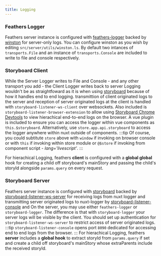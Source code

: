 ```yaml
---
title: Logging
---
```


### Feathers Logger
Feathers server instance is configured with [feathers-logger](https://github.com/feathersjs-ecosystem/feathers-logger) backed by [winston](https://github.com/winstonjs/winston) for server-only logs. You can configure winston as you wish by editing `src/server/utils/winston.ls`. By default two intances of `transports.File` and an instance of `transports.Console` are included to write to file and console respectively. 

### Storyboard Client
While the Server Logger writes to File and Console - and any other transport you add - the Client Logger writes back to server
Logging wouldn't be as straightfoward as it is when using [storyboard](https://github.com/guigrpa/storyboard) because of how it handles end to end logging. transmittion of client originated logs to the server and reception of server originated logs at the client is handled with `storyboard-listener-ws-client` over websockets. Also included is `storyboard-listener-browser-extension` to allow using [Storyboard Chrome Devtools](http:/storyboarddevtools) to view hierachical end-to-end logs on the browser. 
A vue plugin is included to ensure you can access the logger within vue components as `this.$storyboard`. Alternatively, use `store.app.api.storyboard` to access the logger anywhere within nuxt outside of components. 
:::tip
Of course, you could subtitute `store` above with `window` if invoking on browser console or with `this` if invoking within store module or `@$store` if invoking from component script - *lang='livescript'*.
:::

For hierachical Logging, feathers **client** is configured with a **global global** hook for creating a child off storyboard's mainStory and passing the child's storyId alongside `params.query` on every request. 

### Storyboard Server
Feathers server instance is configured with [storyboard](https://github.com/guigrpa/storyboard) backed by [storyboard-listener-ws-server](http://storyboard-listener-ws-server) for receiving logs from nuxt logger and transmitting server originated logs to nuxt-logger by [storyboard-listener-console](http://storyboard-listener-console) and 
On the server, you may use either  `feathers-logger` or `storyboard-logger`. The difference is that with `storyboard-logger` your server logs will be visible by the client. You should set up authentication for `storyboard-listener-ws-server` to restrict access of server originated logs.
:::tip
`storyboard-listener-console` opens port `8090` dedicated for accessing end to end logs from the browser.
:::
For hierachical Logging, feathers **server** includes a **global hook** to extract storyId from  `params.query` if set and create a child off storyboard's mainStory whose extraParents include the received storyId.